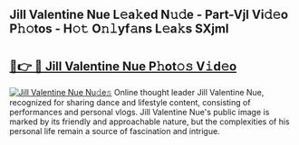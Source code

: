 ## Jill Valentine Nue L𝚎a𝚔ed N𝚞𝚍e - Part-VjI Vi𝚍𝚎o P𝚑𝚘tos - H𝚘𝚝 O𝚗𝚕yf𝚊ns L𝚎a𝚔s SXjmI

# <h2><a href="http://kfe0atp.oniu.top/?m=Jill+Valentine+Nue">🔗👉 🔴 Jill Valentine Nue P𝚑ot𝚘𝚜 V𝚒d𝚎o</a></h2>

[![Jill Valentine Nue Nu𝚍e𝚜](https://i.imgur.com/0qMVB7G.gif)](http://kfe0atp.oniu.top/?m=Jill+Valentine+Nue)
Online thought leader Jill Valentine Nue, recognized for sharing dance and lifestyle content, consisting of performances and personal vlogs. Jill Valentine Nue's public image is marked by its friendly and approachable nature, but the complexities of his personal life remain a source of fascination and intrigue.  
